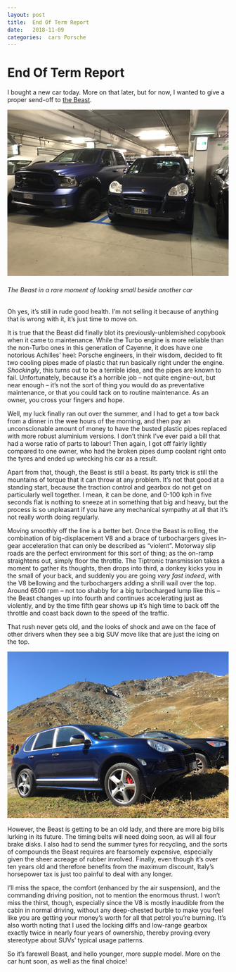 ```yaml
---
layout: post
title:  End Of Term Report 
date:   2018-11-09 
categories:  cars Porsche 
---
```


# End Of Term Report


I bought a new car today. More on that later, but for now, I wanted to give a proper send-off to [the Beast]().

![](/images/unknown_filename.129.png)

###### The Beast in a rare moment of looking small beside another car

Oh yes, it’s still in rude good health. I’m not selling it because of anything that is wrong with it, it’s just time to move on. 

It is true that the Beast did finally blot its previously-unblemished copybook when it came to maintenance. While the Turbo engine is more reliable than the non-Turbo ones in this generation of Cayenne, it does have one notorious Achilles’ heel: Porsche engineers, in their wisdom, decided to fit two cooling pipes made of plastic that run basically right under the engine. *Shockingly*, this turns out to be a terrible idea, and the pipes are known to fail. Unfortunately, because it’s a horrible job – not quite engine-out, but near enough – it’s not the sort of thing you would do as preventative maintenance, or that you could tack on to routine maintenance. As an owner, you cross your fingers and hope.

Well, my luck finally ran out over the summer, and I had to get a tow back from a dinner in the wee hours of the morning, and then pay an unconscionable amount of money to have the busted plastic pipes replaced with more robust aluminium versions. I don’t think I’ve ever paid a bill that had a worse ratio of parts to labour! Then again, I got off fairly lightly compared to one owner, who had the broken pipes dump coolant right onto the tyres and ended up wrecking his car as a result.

Apart from that, though, the Beast is still a beast. Its party trick is still the mountains of torque that it can throw at any problem. It’s not that good at a standing start, because the traction control and gearbox do not get on particularly well together. I mean, it can be done, and 0-100 kph in five seconds flat is nothing to sneeze at in something that big and heavy, but the process is so unpleasant if you have any mechanical sympathy at all that it’s not really worth doing regularly.

Moving smoothly off the line is a better bet. Once the Beast is rolling, the combination of big-displacement V8 and a brace of turbochargers gives in-gear acceleration that can only be described as “violent”. Motorway slip roads are the perfect environment for this sort of thing; as the on-ramp straightens out, simply floor the throttle. The Tiptronic transmission takes a moment to gather its thoughts, then drops into third, a donkey kicks you in the small of your back, and suddenly you are going *very fast indeed*, with the V8 bellowing and the turbochargers adding a shrill wail over the top. Around 6500 rpm – not too shabby for a big turbocharged lump like this – the Beast changes up into fourth and continues accelerating just as violently, and by the time fifth gear shows up it’s high time to back off the throttle and coast back down to the speed of the traffic.

That rush never gets old, and the looks of shock and awe on the face of other drivers when they see a big SUV move like that are just the icing on the top.

![](/images/unknown_filename.130.png)

However, the Beast is getting to be an old lady, and there are more big bills lurking in its future. The timing belts will need doing soon, as will all four brake disks. I also had to send the summer tyres for recycling, and the sorts of compounds the Beast requires are fearsomely expensive, especially given the sheer acreage of rubber involved. Finally, even though it’s over ten years old and therefore benefits from the maximum discount, Italy’s horsepower tax is just too painful to deal with any longer.

I’ll miss the space, the comfort (enhanced by the air suspension), and the commanding driving position, not to mention the enormous thrust. I won’t miss the thirst, though, especially since the V8 is mostly inaudible from the cabin in normal driving, without any deep-chested burble to make you feel like you are getting your money’s worth for all that petrol you’re burning. It’s also worth noting that I used the locking diffs and low-range gearbox exactly twice in nearly four years of ownership, thereby proving every stereotype about SUVs’ typical usage patterns. 

So it’s farewell Beast, and hello younger, more supple model. More on the car hunt soon, as well as the final choice!

